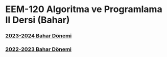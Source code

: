 # EEM-120 Algoritma ve Programlama II Dersi (Bahar)


### [2023-2024 Bahar Dönemi](./22_23_Bahar/)

### [2022-2023 Bahar Dönemi](./22_23_Bahar/)



